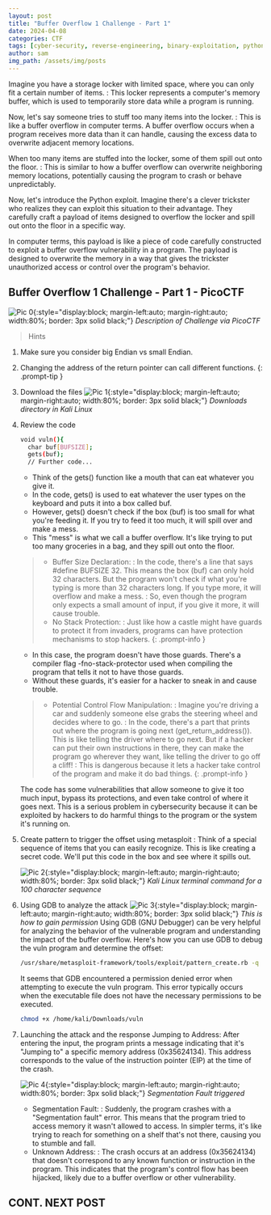 ```yaml
---
layout: post
title: "Buffer Overflow 1 Challenge - Part 1"
date: 2024-04-08
categories: CTF
tags: [cyber-security, reverse-engineering, binary-exploitation, python]
author: sam
img_path: /assets/img/posts
---
```


Imagine you have a storage locker with limited space, where you can only fit a certain number of items. 
: This locker represents a computer's memory buffer, which is used to temporarily store data while a program is running.

Now, let's say someone tries to stuff too many items into the locker. 
: This is like a buffer overflow in computer terms. A buffer overflow occurs when a program receives more data than it can handle, causing the excess data to overwrite adjacent memory locations.

When too many items are stuffed into the locker, some of them spill out onto the floor. 
: This is similar to how a buffer overflow can overwrite neighboring memory locations, potentially causing the program to crash or behave unpredictably.

Now, let's introduce the Python exploit. Imagine there's a clever trickster who realizes they can exploit this situation to their advantage. They carefully craft a payload of items designed to overflow the locker and spill out onto the floor in a specific way.

In computer terms, this payload is like a piece of code carefully constructed to exploit a buffer overflow vulnerability in a program. The payload is designed to overwrite the memory in a way that gives the trickster unauthorized access or control over the program's behavior.


## Buffer Overflow 1 Challenge - Part 1 - PicoCTF 

![Pic 0](buffdesc.webp){:style="display:block; margin-left:auto; margin-right:auto; width:80%; border: 3px solid black;"}
_Description of Challenge via PicoCTF_

> Hints 
1.  Make sure you consider big Endian vs small Endian.
2.  Changing the address of the return pointer can call different functions.
{: .prompt-tip }

1. Download the files 
    ![Pic 1](buffer1.webp){:style="display:block; margin-left:auto; margin-right:auto; width:80%; border: 3px solid black;"}
    _Downloads directory in Kali Linux_

2. Review the code
    ```bash
    void vuln(){
      char buf[BUFSIZE];
      gets(buf);
      // Further code...        
    ```

    - Think of the gets() function like a mouth that can eat whatever you give it.
    - In the code, gets() is used to eat whatever the user types on the keyboard and puts it into a box called buf.
    - However, gets() doesn't check if the box (buf) is too small for what you're feeding it. If you try to feed it too much, it will spill over and make a mess.
    - This "mess" is what we call a buffer overflow. It's like trying to put too many groceries in a bag, and they spill out onto the floor.


    >   - Buffer Size Declaration:
        : In the code, there's a line that says #define BUFSIZE 32. This means the box (buf) can only hold 32 characters. But the program won't check if what you're typing is more than 32 characters long. If you type more, it will overflow and make a mess.
        : So, even though the program only expects a small amount of input, if you give it more, it will cause trouble.
    >   - No Stack Protection:
        : Just like how a castle might have guards to protect it from invaders, programs can have protection mechanisms to stop hackers.
    {: .prompt-info }


    - In this case, the program doesn't have those guards. There's a compiler flag -fno-stack-protector used when compiling the program that tells it not to have those guards.
    - Without these guards, it's easier for a hacker to sneak in and cause trouble.


    >   - Potential Control Flow Manipulation:
          : Imagine you're driving a car and suddenly someone else grabs the steering wheel and decides where to go.
          : In the code, there's a part that prints out where the program is going next (get_return_address()). This is like telling the driver where to go next. But if a hacker can put their own instructions in there, they can make the program go wherever they want, like telling the driver to go off a cliff! 
          : This is dangerous because it lets a hacker take control of the program and make it do bad things.
    {: .prompt-info }

    The code has some vulnerabilities that allow someone to give it too much input, bypass its protections, and even take control of where it goes next. This is a serious problem in cybersecurity because it can be exploited by hackers to do harmful things to the program or the system it's running on.

3. Create pattern to trigger the offset using metasploit 
    : Think of a special sequence of items that you can easily recognize. This is like creating a secret code. We'll put this code in the box and see where it spills out.

    ![Pic 2](buffer2.webp){:style="display:block; margin-left:auto; margin-right:auto; width:80%; border: 3px solid black;"}
    _Kali Linux terminal command for a 100 character sequence_

4. Using GDB to analyze the attack 
    ![Pic 3](buffer3.webp){:style="display:block; margin-left:auto; margin-right:auto; width:80%; border: 3px solid black;"}
    _This is how to gain permission_
    Using GDB (GNU Debugger) can be very helpful for analyzing the behavior of the vulnerable program and understanding the impact of the buffer overflow. Here's how you can use GDB to debug the vuln program and determine the offset:
    ```bash
    /usr/share/metasploit-framework/tools/exploit/pattern_create.rb -q 100  
    ```
    It seems that GDB encountered a permission denied error when attempting to execute the vuln program. This error typically occurs when the executable file does not have the necessary permissions to be executed.

    ```bash
    chmod +x /home/kali/Downloads/vuln
    ```

5. Launching the attack and the response 
    Jumping to Address: After entering the input, the program prints a message indicating that it's "Jumping to" a specific memory address (0x35624134). This address corresponds to the value of the instruction pointer (EIP) at the time of the crash.

    ![Pic 4](buffer4.webp){:style="display:block; margin-left:auto; margin-right:auto; width:80%; border: 3px solid black;"}
    _Segmentation Fault triggered_

    - Segmentation Fault: 
    : Suddenly, the program crashes with a "Segmentation fault" error. This means that the program tried to access memory it wasn't allowed to access. In simpler terms, it's like trying to reach for something on a shelf that's not there, causing you to stumble and fall.
    - Unknown Address: 
    : The crash occurs at an address (0x35624134) that doesn't correspond to any known function or instruction in the program. This indicates that the program's control flow has been hijacked, likely due to a buffer overflow or other vulnerability.

## CONT. NEXT POST